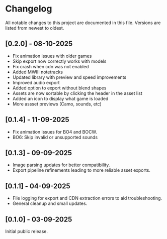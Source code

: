 # Changelog

All notable changes to this project are documented in this file. Versions are listed from newest to oldest.

## [0.2.0] - 08-10-2025

- Fix animation issues with older games
- Skip export now correctly works with models
- Fix crash when cdn was not enabled
- Added MWIII notetracks
- Updated library with preview and speed improvements
- Improved audio export
- Added option to export without blend shapes
- Assets are now sortable by clicking the header in the asset list
- Added an icon to display what game is loaded
- More assset previews (Camo, sounds, etc)

## [0.1.4] - 11-09-2025

- Fix animation issues for BO4 and BOCW.
- BO6: Skip invalid or unsupported sounds

## [0.1.3] - 09-09-2025

- Image parsing updates for better compatibility.
- Export pipeline refinements leading to more reliable asset exports.

## [0.1.1] - 04-09-2025

- File logging for export and CDN extraction errors to aid troubleshooting.
- General cleanup and small updates.

## [0.1.0] - 03-09-2025

Initial public release.
